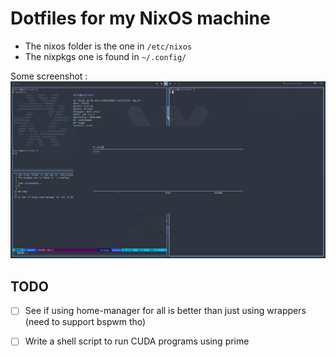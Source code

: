 Dotfiles for my NixOS machine
=========

- The nixos folder is the one in `/etc/nixos`
- The nixpkgs one is found in `~/.config/`

Some screenshot : 
![Busy workspace](busy.png?raw=true "Screenshot")

## TODO

- [ ] See if using home-manager for all is better than just using wrappers (need to support bspwm tho)
- [ ] Write a shell script to run CUDA programs using prime

